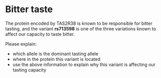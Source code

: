 # Bitter taste

The protein encoded by TAS2R38 is known to be responsible for bitter tasting, and the variant **rs713598** is one of the three variations known to affect our capacity to taste bitter.

Please explain:

- which allele is the dominant tasting allele
- where in the protein this variant is located
- use the above information to explain why this variant is affecting our tasting capacity